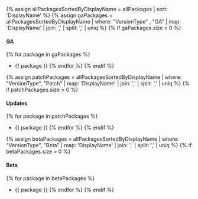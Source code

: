 {% assign allPackagesSortedByDisplayName = allPackages | sort: 'DisplayName' %}
{% assign gaPackages = allPackagesSortedByDisplayName | where: "VersionType" , "GA" | map: 'DisplayName' | join: ',' | split: ',' | uniq %}
{% if gaPackages.size > 0 %}
#### GA
{% for package in gaPackages %}
- {{ package }}
{% endfor %}
{% endif %}

{% assign patchPackages = allPackagesSortedByDisplayName | where: "VersionType", "Patch" | map: 'DisplayName' | join: ',' | split: ',' | uniq %}
{% if patchPackages.size > 0 %}
#### Updates
{% for package in patchPackages %}
- {{ package }}
{% endfor %}
{% endif %}

{% assign betaPackages = allPackagesSortedByDisplayName | where: "VersionType", "Beta" | map: 'DisplayName' | join: ',' | split: ',' | uniq %}
{% if betaPackages.size > 0 %}
#### Beta
{% for package in betaPackages %}
- {{ package }}
{% endfor %}
{% endif %}